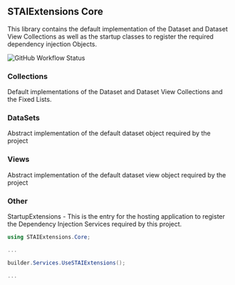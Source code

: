 ## STAIExtensions Core

This library contains the default implementation of the Dataset and Dataset View Collections
as well as the startup classes to register the required dependency injection Objects.

![GitHub Workflow Status](https://img.shields.io/github/workflow/status/TrevorMare/STAIExtensions/.NET?style=for-the-badge)

### Collections
Default implementations of the Dataset and Dataset View Collections and the Fixed Lists.

### DataSets
Abstract implementation of the default dataset object required by the project

### Views
Abstract implementation of the default dataset view object required by the project

### Other

StartupExtensions - This is the entry for the hosting application to register the Dependency Injection Services required by this project.

```c#
using STAIExtensions.Core;

...

builder.Services.UseSTAIExtensions();

...

```

